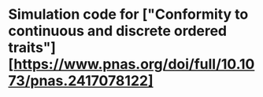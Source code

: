 # Simulation code for ["Conformity to continuous and discrete ordered traits"][https://www.pnas.org/doi/full/10.1073/pnas.2417078122]

